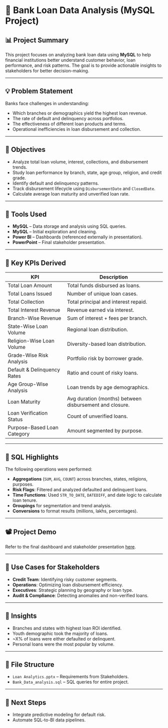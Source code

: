 # 🏦 Bank Loan Data Analysis (MySQL Project)

## 📊 Project Summary

This project focuses on analyzing bank loan data using **MySQL** to help financial institutions better understand customer behavior, loan performance, and risk patterns. The goal is to provide actionable insights to stakeholders for better decision-making.

---

## 💡 Problem Statement

Banks face challenges in understanding:
- Which branches or demographics yield the highest loan revenue.
- The rate of default and delinquency across portfolios.
- The effectiveness of different loan products and terms.
- Operational inefficiencies in loan disbursement and collection.

---

## 🎯 Objectives

- Analyze total loan volume, interest, collections, and disbursement trends.
- Study loan performance by branch, state, age group, religion, and credit grade.
- Identify default and delinquency patterns.
- Track disbursement lifecycle using `DisbursementDate` and `ClosedDate`.
- Calculate average loan maturity and unverified loan rate.

---

## 🧰 Tools Used

- **MySQL** – Data storage and analysis using SQL queries.
- **MySQL** – Initial exploration and cleaning.
- **Power BI** – Dashboards (referenced externally in presentation).
- **PowerPoint** – Final stakeholder presentation.

---

## 📌 Key KPIs Derived

| KPI                            | Description                                                   |
|-------------------------------|---------------------------------------------------------------|
| Total Loan Amount             | Total funds disbursed as loans.                               |
| Total Loans Issued            | Number of unique loan cases.                                  |
| Total Collection              | Total principal and interest repaid.                          |
| Total Interest Revenue        | Revenue earned via interest.                                  |
| Branch-Wise Revenue           | Sum of interest + fees per branch.                            |
| State-Wise Loan Volume        | Regional loan distribution.                                   |
| Religion-Wise Loan Volume     | Diversity-based loan distribution.                            |
| Grade-Wise Risk Analysis      | Portfolio risk by borrower grade.                             |
| Default & Delinquency Rates   | Ratio and count of risky loans.                               |
| Age Group-Wise Analysis       | Loan trends by age demographics.                              |
| Loan Maturity                 | Avg duration (months) between disbursement and closure.       |
| Loan Verification Status      | Count of unverified loans.                                    |
| Purpose-Based Loan Category   | Amount segmented by purpose.                                  |

---

## 📁 SQL Highlights

The following operations were performed:

- **Aggregations** (`SUM`, `AVG`, `COUNT`) across branches, states, religions, purposes.
- **Risk Flags**: Filtered and analyzed defaulted and delinquent loans.
- **Time Functions**: Used `STR_TO_DATE`, `DATEDIFF`, and date logic to calculate loan tenure.
- **Groupings** for segmentation and trend analysis.
- **Conversions** to format results (millions, lakhs, percentages).

---

## 📽️ Project Demo

Refer to the final dashboard and stakeholder presentation [here](link-if-uploaded).

---

## 📌 Use Cases for Stakeholders

- **Credit Team**: Identifying risky customer segments.
- **Operations**: Optimizing loan disbursement efficiency.
- **Executives**: Strategic planning by geography or loan type.
- **Audit & Compliance**: Detecting anomalies and non-verified loans.

---

## 🧠 Insights

- Branches and states with highest loan ROI identified.
- Youth demographic took the majority of loans.
- ~X% of loans were either defaulted or delinquent.
- Personal loans were the most popular by volume.

---

## 📎 File Structure

- `Loan Analytics.pptx` – Requirements from Stakeholders.
- `Bank_Data_analysis.sql` – SQL queries for entire project.

---

## 🚀 Next Steps

- Integrate predictive modeling for default risk.
- Automate SQL-to-BI data pipelines.
